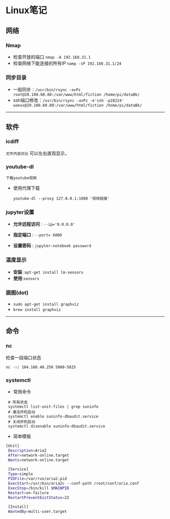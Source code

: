 # Linux笔记

## 网络

### Nmap

* 检查开放的端口 `nmap -A 192.168.31.1`
* 检查网络下能连接的所有IP `namp -sP 192.168.31.1/24`

### 同步目录

- 一般同步：`/usr/bin/rsync -avPz root@20.100.60.80:/var/www/html/fiction /home/pi/dataBk/`
- ssh端口修改：`/usr/bin/rsync -avPz -e'ssh -p28224' wanxx@20.100.60.80:/var/www/html/fiction /home/pi/dataBk/`

-----------------------------------------------------------------------------------------------------------------------------------------



## 软件

### icdiff 
`文件内容对比`
可以左右直观显示，

### youtube-dl 
`下载youtube视频`
* 使用代理下载
  
  `youtube-dl --proxy 127.0.0.1:1080 '视频链接'`

### jupyter设置

 - **允许远程访问** : `--ip='0.0.0.0'`

 - **指定端口** : `--port= 6000`

 - **设置密码** : `jupyter-notebook password`

### 温度显示
 - **安装** :`apt-get install lm-sensors`
 - **使用**:`sensors`
 
### 画图(dot)
 - `sudo apt-get install graphviz`
 - `brew install graphviz`
-----------------------------------------------------------------------------------------------------------------------------------------




## 命令

### nc
检查一段端口状态
```bash
nc -vz 104.160.40.250 5000-5025
```
### systemctl

* 常用命令
```
 # 所有状态
 systemctl list-unit-files | grep suninfo
 # 激活开机启动
 systemctl enable suninfo-dbaudit.service
 # 关闭开机启动
 systemctl disenable suninfo-dbaudit.service
```

* 简单模板
```bash
[Unit]
 Description=Aria2
 After=network-online.target
 Wants=network-online.target
 
 [Service]
 Type=simple
 PIDFile=/var/run/aria2.pid
 ExecStart=/usr/bin/aria2c --conf-path /root/conf/aria.conf
 ExecStop=/bin/kill $MAINPID
 Restart=on-failure
 RestartPreventExitStatus=23
 
 [Install]
 WantedBy=multi-user.target
```
